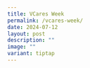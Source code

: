 ```yaml
---
title: VCares Week
permalink: /vcares-week/
date: 2024-07-12
layout: post
description: ""
image: ""
variant: tiptap
---
```

